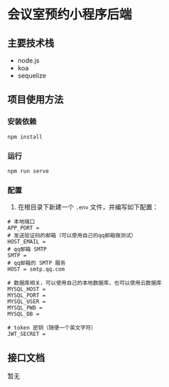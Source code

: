# 会议室预约小程序后端

## 主要技术栈

- node.js
- koa
- sequelize

## 项目使用方法

### 安装依赖

```
npm install
```

### 运行

```
npm run serve
```

### 配置

1. 在根目录下新建一个 `.env` 文件，并编写如下配置：

```
# 本地端口
APP_PORT = 
# 发送验证码的邮箱（可以使用自己的qq邮箱做测试）
HOST_EMAIL = 
# qq邮箱 SMTP
SMTP = 
# qq邮箱的 SMTP 服务
HOST = smtp.qq.com

# 数据库相关，可以使用自己的本地数据库，也可以使用云数据库
MYSQL_HOST = 
MYSQL_PORT = 
MYSQL_USER = 
MYSQL_PWD = 
MYSQL_DB = 

# token 密钥（随便一个英文字符）
JWT_SECRET = 
```

## 接口文档

暂无

